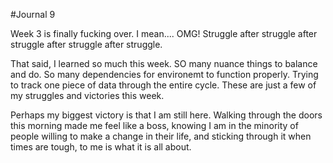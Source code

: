 #Journal 9

Week 3 is finally fucking over.  I mean....  OMG!  Struggle after struggle after struggle after struggle after struggle.

That said, I learned so much this week.  SO many nuance things to balance and do.  So many dependencies for environemt to function properly.  Trying to track one piece of data through the entire cycle.  These are just a few of my struggles and victories this week.

Perhaps my biggest victory is that I am still here.  Walking through the doors this morning made me feel like a boss, knowing I am in the minority of people willing to make a change in their life, and sticking through it when times are tough, to me is what it is all about.
